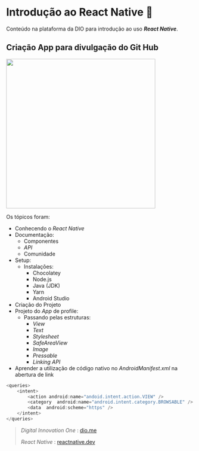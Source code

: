 ﻿# Introdução ao React Native :iphone:

Conteúdo na plataforma da DIO para introdução ao uso __*React Native*__.

## Criação App para divulgação do Git Hub
<img src="https://user-images.githubusercontent.com/89210954/174637808-57b2e098-3b43-4dc1-9a03-9fdc20c8f47d.png" width="400" height="400" />

Os tópicos foram:
- Conhecendo o _React Native_
- Documentação:
	- Componentes
	- _API_
	- Comunidade
- Setup:
	- Instalações:
		- Chocolatey
		- Node.js
		- Java (JDK)
		- Yarn
		- Android Studio
- Criação do Projeto
- Projeto do _App_ de profile:
	- Passando pelas estruturas:
		- *View*
		- *Text*
		-  *Stylesheet*
		- *SafeAreaView*
		- *Image*
		- *Pressable*
		- _Linking API_
- Aprender a utilização de código nativo no _AndroidManifest.xml_ na abertura de link

~~~javascript
<queries>
	<intent>
		<action android:name="andoid.intent.action.VIEW" />
		<category  android:name="android.intent.category.BROWSABLE" />
		<data  android:scheme="https" />
	</intent>
</queries>
~~~

> _Digital Innovation One_ : [dio.me](https://www.dio.me/)
> 
> _React Native_ : [reactnative.dev](https://reactnative.dev/)
